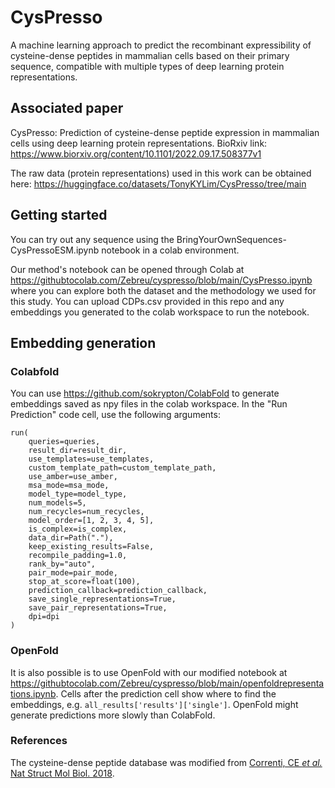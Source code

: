 # CysPresso
A machine learning approach to predict the recombinant expressibility of cysteine-dense peptides in mammalian cells based on their primary sequence, compatible with multiple types of deep learning protein representations.

## Associated paper

CysPresso: Prediction of cysteine-dense peptide expression in mammalian cells using deep learning protein representations. BioRxiv link: https://www.biorxiv.org/content/10.1101/2022.09.17.508377v1

The raw data (protein representations) used in this work can be obtained here: https://huggingface.co/datasets/TonyKYLim/CysPresso/tree/main

## Getting started

You can try out any sequence using the BringYourOwnSequences-CysPressoESM.ipynb notebook in a colab environment.

Our method's notebook can be opened through Colab at https://githubtocolab.com/Zebreu/cyspresso/blob/main/CysPresso.ipynb where you can explore both the dataset and the methodology we used for this study. You can upload CDPs.csv provided in this repo and any embeddings you generated to the colab workspace to run the notebook. 

## Embedding generation

### Colabfold
You can use https://github.com/sokrypton/ColabFold to generate embeddings saved as npy files in the colab workspace. In the "Run Prediction" code cell, use the following arguments:
```
run(
    queries=queries,
    result_dir=result_dir,
    use_templates=use_templates,
    custom_template_path=custom_template_path,
    use_amber=use_amber,
    msa_mode=msa_mode,    
    model_type=model_type,
    num_models=5,
    num_recycles=num_recycles,
    model_order=[1, 2, 3, 4, 5],
    is_complex=is_complex,
    data_dir=Path("."),
    keep_existing_results=False,
    recompile_padding=1.0,
    rank_by="auto",
    pair_mode=pair_mode,
    stop_at_score=float(100),
    prediction_callback=prediction_callback,
    save_single_representations=True,
    save_pair_representations=True,
    dpi=dpi
)
```
### OpenFold
It is also possible is to use OpenFold with our modified notebook at https://githubtocolab.com/Zebreu/cyspresso/blob/main/openfoldrepresentations.ipynb.
Cells after the prediction cell show where to find the embeddings, e.g. `all_results['results']['single']`.
OpenFold might generate predictions more slowly than ColabFold.

### References
The cysteine-dense peptide database was modified from [Correnti, CE *et al.* Nat Struct Mol Biol. 2018](https://rdcu.be/cVOc2).
